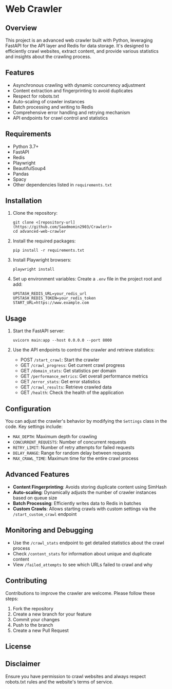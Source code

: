 # Web Crawler

## Overview
This project is an advanced web crawler built with Python, leveraging FastAPI for the API layer and Redis for data storage. It's designed to efficiently crawl websites, extract content, and provide various statistics and insights about the crawling process.

## Features
- Asynchronous crawling with dynamic concurrency adjustment
- Content extraction and fingerprinting to avoid duplicates
- Respect for robots.txt
- Auto-scaling of crawler instances
- Batch processing and writing to Redis
- Comprehensive error handling and retrying mechanism
- API endpoints for crawl control and statistics

## Requirements
- Python 3.7+
- FastAPI
- Redis
- Playwright
- BeautifulSoup4
- Pandas
- Spacy
- Other dependencies listed in `requirements.txt`

## Installation
1. Clone the repository:
   ```
   git clone <[repository-url](https://github.com/Saadmomin2903/Crawler)>
   cd advanced-web-crawler
   ```

2. Install the required packages:
   ```
   pip install -r requirements.txt
   ```

3. Install Playwright browsers:
   ```
   playwright install
   ```

4. Set up environment variables:
   Create a `.env` file in the project root and add:
   ```
   UPSTASH_REDIS_URL=your_redis_url
   UPSTASH_REDIS_TOKEN=your_redis_token
   START_URL=https://www.example.com
   ```

## Usage
1. Start the FastAPI server:
   ```
   uvicorn main:app --host 0.0.0.0 --port 8000
   ```

2. Use the API endpoints to control the crawler and retrieve statistics:
   - POST `/start_crawl`: Start the crawler
   - GET `/crawl_progress`: Get current crawl progress
   - GET `/domain_stats`: Get statistics per domain
   - GET `/performance_metrics`: Get overall performance metrics
   - GET `/error_stats`: Get error statistics
   - GET `/crawl_results`: Retrieve crawled data
   - GET `/health`: Check the health of the application

## Configuration
You can adjust the crawler's behavior by modifying the `Settings` class in the code. Key settings include:
- `MAX_DEPTH`: Maximum depth for crawling
- `CONCURRENT_REQUESTS`: Number of concurrent requests
- `RETRY_LIMIT`: Number of retry attempts for failed requests
- `DELAY_RANGE`: Range for random delay between requests
- `MAX_CRAWL_TIME`: Maximum time for the entire crawl process

## Advanced Features
- **Content Fingerprinting**: Avoids storing duplicate content using SimHash
- **Auto-scaling**: Dynamically adjusts the number of crawler instances based on queue size
- **Batch Processing**: Efficiently writes data to Redis in batches
- **Custom Crawls**: Allows starting crawls with custom settings via the `/start_custom_crawl` endpoint

## Monitoring and Debugging
- Use the `/crawl_stats` endpoint to get detailed statistics about the crawl process
- Check `/content_stats` for information about unique and duplicate content
- View `/failed_attempts` to see which URLs failed to crawl and why

## Contributing
Contributions to improve the crawler are welcome. Please follow these steps:
1. Fork the repository
2. Create a new branch for your feature
3. Commit your changes
4. Push to the branch
5. Create a new Pull Request

## License


## Disclaimer
Ensure you have permission to crawl websites and always respect robots.txt rules and the website's terms of service.
